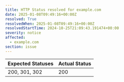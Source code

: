 ```yaml
---
title: HTTP Status resolved for example.com
date: 2025-01-08T09:49:16+00:00Z
resolved: True
resolvedWhen: 2025-01-08T09:49:16+00:00Z
resolvedStartTime: 2024-10-25T21:09:43.191474+00:00
severity: notice
affected:
  - example.com
section: issue
---
```


| Expected Statuses | Actual Status  |
|-------------------|----------------|
| 200, 301, 302 | 200 |
